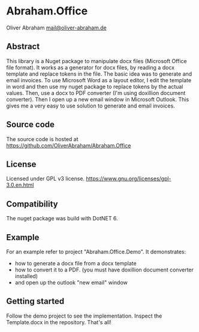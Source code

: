 # Abraham.Office

Oliver Abraham
mail@oliver-abraham.de


## Abstract

This library is a Nuget package to manipulate docx files (Microsoft Office file format).
It works as a generator for docx files, by reading a docx template and replace tokens in the file.
The basic idea was to generate and email invoices.
To use Microsoft Word as a layout editor, I edit the template in word and then
use my nuget package to replace tokens by the actual values.
Then, use a docx to PDF converter (I'm using doxillion document converter).
Then I open up a new email window in Microsoft Outlook.
This gives me a very easy to use solution to generate and email invoices.


## Source code

The source code is hosted at https://github.com/OliverAbraham/Abraham.Office


## License

Licensed under GPL v3 license.
https://www.gnu.org/licenses/gpl-3.0.en.html


## Compatibility

The nuget package was build with DotNET 6.

## Example

For an example refer to project "Abraham.Office.Demo". It demonstrates:
- how to generate a docx file from a docx template
- how to convert it to a PDF. (you must have doxillion document converter installed)
- and open up the outlook "new email" window


## Getting started

Follow the demo project to see the implementation.
Inspect the Template.docx in the repository.
That's all!
